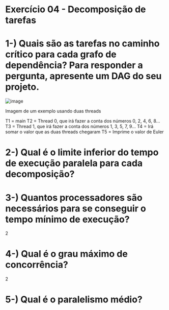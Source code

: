 # Exercício 04 - Decomposição de tarefas

# 1-) Quais são as tarefas no caminho crítico para cada grafo de dependência? Para responder a pergunta, apresente um DAG do seu projeto.

![image](https://github.com/maat65/CompParalela/assets/83376070/736b433b-7042-4ce2-8e07-780318f20588)

Imagem de um exemplo usando duas threads

T1 = main
T2 = Thread 0, que irá fazer a conta dos números 0, 2, 4, 6, 8...
T3 = Thread 1, que irá fazer a conta dos números 1, 3, 5, 7, 9...
T4 = Irá somar o valor que as duas threads chegaram
T5 = Imprime o valor de Euler

# 2-) Qual é o limite inferior do tempo de execução paralela para cada decomposição?



# 3-) Quantos processadores são necessários para se conseguir o tempo mínimo de execução?

2

# 4-) Qual é o grau máximo de concorrência?

2

# 5-) Qual é o paralelismo médio?


